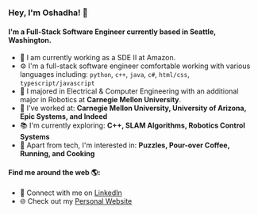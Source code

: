 ### Hey, I'm Oshadha! 👋

#### I'm a Full-Stack Software Engineer currently based in Seattle, Washington.

- 🏢 I am currently working as a SDE II at Amazon.
- ⚙️ I'm a full-stack software engineer comfortable working with various languages including: `python`, `c++`, `java`, `c#`, `html/css`, `typescript/javascript`
- 🏫 I majored in Electrical & Computer Engineering with an additional major in Robotics at **Carnegie Mellon University**.
- 💼 I've worked at: **Carnegie Mellon University, University of Arizona, Epic Systems, and Indeed**
- 📚 I'm currently exploring: **C++, SLAM Algorithms, Robotics Control Systems**
- 🧩 Apart from tech, I'm interested in: **Puzzles, Pour-over Coffee, Running, and Cooking**

#### Find me around the web 🌎:
- 💼 Connect with me on [LinkedIn](https://www.linkedin.com/in/oshadhagunasekara/)
- 🌐 Check out my [Personal Website](https://ogunasekara.github.io/)
